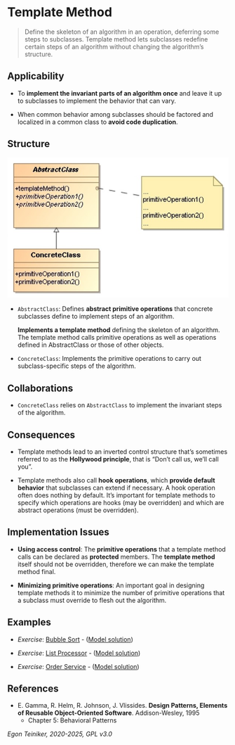 # Template Method

> Define the skeleton of an algorithm in an operation, deferring some steps 
> to subclasses. Template method lets subclasses redefine certain steps of 
> an algorithm without changing the algorithm’s structure.


## Applicability

* To **implement the invariant parts of an algorithm once** and leave it up to 
    subclasses to implement the behavior that can vary.

* When common behavior among subclasses should be factored and localized in 
    a common class to **avoid code duplication**. 
 

## Structure

![Class Diagram](figures/ClassDiagram-TemplateMethod.jpg)

* `AbstractClass`: 
    Defines **abstract primitive operations** that concrete subclasses define 
    to implement steps of an algorithm.

    **Implements a template method** defining the skeleton of an algorithm. 
    The template method calls primitive operations as well as operations 
    defined in AbstractClass or those of other objects.

* `ConcreteClass`:
    Implements the primitive operations to carry out subclass-specific steps 
    of the algorithm.



## Collaborations

* `ConcreteClass` relies on `AbstractClass` to implement the invariant steps 
    of the algorithm.


## Consequences

* Template methods lead to an inverted control structure that’s sometimes referred 
    to as the **Hollywood principle**, that is “Don’t call us, we’ll call you”.

* Template methods also call **hook operations**, which **provide default behavior** 
    that subclasses can extend if necessary. A hook operation often does nothing by 
    default. It’s important for template methods to specify which operations are hooks 
    (may be overridden) and which are abstract operations (must be overridden). 

## Implementation Issues

* **Using access control**:
    The **primitive operations** that a template method calls can be declared as 
    **protected** members. The **template method** itself should not be overridden, 
    therefore we can make the template method final.

* **Minimizing primitive operations**: An important goal in designing template methods 
    it to minimize the number of primitive operations that a subclass must override to 
    flesh out the algorithm. 


## Examples 

* _Exercise_: [Bubble Sort](TemplateMethod-BubbleSort-Exercise/) - ([Model solution](TemplateMethod-BubbleSort/))

* _Exercise_: [List Processor](TemplateMethod-ListProcessor-Exercise/) - ([Model solution](TemplateMethod-ListProcessor/))

* _Exercise_: [Order Service](TemplateMethod-OrderService-Exercise/) - ([Model solution](TemplateMethod-OrderService/))



## References 

* E. Gamma, R. Helm, R. Johnson, J. Vlissides. **Design Patterns, Elements of Reusable Object-Oriented Software**. Addison-Wesley, 1995
    * Chapter 5: Behavioral Patterns

*Egon Teiniker, 2020-2025, GPL v3.0*

